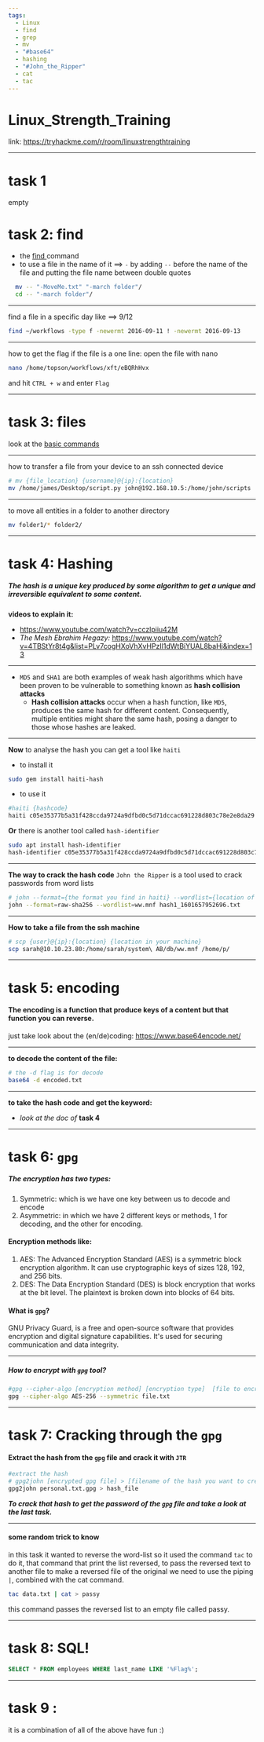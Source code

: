 ```yaml
---
tags:
  - Linux
  - find
  - grep
  - mv
  - "#base64"
  - hashing
  - "#John_the_Ripper"
  - cat
  - tac
---
```


# Linux_Strength_Training

link: https://tryhackme.com/r/room/linuxstrengthtraining

---

# task 1
empty
# task 2: find

* the [find ](../Linux_basics_for_Hackers_book/Basic_Commands.md)command
* to use a file in the name of it ==> `-` by adding `--` before the name of the file and putting the file name between double quotes
```bash
  mv -- "-MoveMe.txt" "-march folder"/
  cd -- "-march folder"/
```  
----

find a file in a specific day like ==> 9/12
```bash   
find ~/workflows -type f -newermt 2016-09-11 ! -newermt 2016-09-13
```
---

how to get the flag if the file is a one line: open the file with nano
```bash
nano /home/topson/workflows/xft/eBQRhHvx
```
and hit `CTRL + w` and enter `Flag`

----

# task 3: files

look at the [basic commands](../Linux_basics_for_Hackers_book/Basic_Commands.md)

---

how to transfer a file from your device to an ssh connected device
  ```bash
# mv {file_location} {username}@{ip}:{location}
mv /home/james/Desktop/script.py john@192.168.10.5:/home/john/scripts
```
---

to move all entities in a folder to another directory
```bash
mv folder1/* folder2/
```
---

# task 4: Hashing

##### The hash is a unique key produced by some algorithm to get a unique and irreversible equivalent to some content.
**videos to explain it:**
- https://www.youtube.com/watch?v=cczlpiiu42M
- *The Mesh Ebrahim Hegazy:*
  https://www.youtube.com/watch?v=4TBStYr8t4g&list=PLv7cogHXoVhXvHPzIl1dWtBiYUAL8baHj&index=13
___

- `MD5` and `SHA1` are both examples of weak hash algorithms which have been proven to be vulnerable to something known as **hash collision attacks** 
	- **Hash collision attacks** occur when a hash function, like `MD5`, produces the same hash for different content. Consequently, multiple entities might share the same hash, posing a danger to those whose hashes are leaked.
---
**Now** to analyse the hash you can get a tool like `haiti`
- to install it
```bash
sudo gem install haiti-hash
```
- to use it
```bash
#haiti {hashcode}
haiti c05e35377b5a31f428ccda9724a9dfbd0c5d71dccac691228d803c78e2e8da29
```
**Or** there is another tool called `hash-identifier`
```bash
sudo apt install hash-identifier
hash-identifier c05e35377b5a31f428ccda9724a9dfbd0c5d71dccac691228d803c78e2e8da29
```

---
**The way to crack the hash code**
`John the Ripper` is a tool used to crack passwords from word lists
```bash
# john --format={the format you find in haiti} --wordlist={location of the word list} {the location of the hashcode-file}
john --format=raw-sha256 --wordlist=ww.mnf hash1_1601657952696.txt 
```
---
**How to take a file from the ssh machine**
```bash
# scp {user}@{ip}:{location} {location in your machine}
scp sarah@10.10.23.80:/home/sarah/system\ AB/db/ww.mnf /home/p/
```
---
# task 5: encoding

#### The encoding is a function that produce keys of a content but that function you can reverse.

just take look about the (en/de)coding: https://www.base64encode.net/

---

**to decode the content of the file:**
```bash
# the -d flag is for decode
base64 -d encoded.txt
```
---
**to take the hash code and get the keyword:**
- *look at the doc of* **task 4**

---
# task 6: `gpg`

##### The encryption has two  types:
1. Symmetric: which is we have one key between us to decode and encode
2. Asymmetric: in which we have 2 different keys or methods, 1 for decoding, and the other for encoding.
#### Encryption methods like:
1. AES: The Advanced Encryption Standard (AES) is a symmetric block encryption algorithm. It can use cryptographic keys of sizes 128, 192, and 256 bits.
2. DES: The Data Encryption Standard (DES) is block encryption that works at the bit level. The plaintext is broken down into blocks of 64 bits.
#### What is `gpg`?
GNU Privacy Guard, is a free and open-source software that provides encryption and digital signature capabilities. It's used for securing communication and data integrity.

---

##### How to encrypt with `gpg` tool?
```bash
#gpg --cipher-algo [encryption method] [encryption type]  [file to encrypt]
gpg --cipher-algo AES-256 --symmetric file.txt
```

---
# task 7: Cracking through the `gpg`

#### Extract the hash from the `gpg` file and crack it with `JTR`
```bash
#extract the hash
# gpg2john [encrypted gpg file] > [filename of the hash you want to create]
gpg2john personal.txt.gpg > hash_file
```

***To crack that hash to get the password  of the `gpg` file  and take a look at the last task.***

---
#### some random trick to know
in this task it wanted to reverse the word-list so it used the command `tac` to do it, that command that print the list reversed, to pass the reversed text to another file to make a reversed file of the original we need to use the piping `|`, combined with the cat command. 
```bash
tac data.txt | cat > passy
```
this command passes the reversed list to an empty file called passy.
___
# task 8: SQL!
```sql
SELECT * FROM employees WHERE last_name LIKE '%Flag%';
```
---
# task 9 : 

it is a combination of all of the above have fun :)